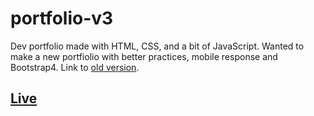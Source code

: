 # portfolio-v3
Dev portfolio made with HTML, CSS, and a bit of JavaScript.
Wanted to make a new portfiolio with better practices, mobile response and Bootstrap4.
Link to [old version](https://do-jonathan4.github.io/portfolio/).

## [Live](https://do-jonathan4.github.io/portfolio-v2/)
